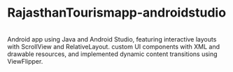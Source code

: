 # RajasthanTourismapp-androidstudio
<br>
Android app using Java and Android Studio, featuring interactive layouts with ScrollView and RelativeLayout.
custom UI components with XML and drawable resources, and implemented dynamic content transitions using ViewFlipper.
